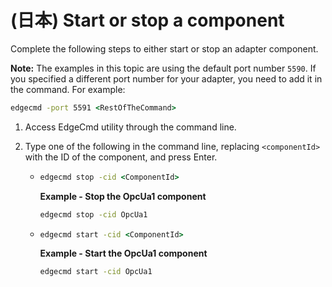 ﻿---
uid: StartOrStopAComponent1-1
---

# (日本) Start or stop a component

Complete the following steps to either start or stop an adapter component.

**Note:** The examples in this topic are using the default port number `5590`. If you specified a different port number for your adapter, you need to add it in the command. For example:

```cmd
edgecmd -port 5591 <RestOfTheCommand>
```

1. Access EdgeCmd utility through the command line.
2. Type one of the following in the command line, replacing `<componentId>` with the ID of the component, and press Enter.

   -  ```cmd
      edgecmd stop -cid <ComponentId>
      ```

      **Example - Stop the OpcUa1 component**

      ```cmd
      edgecmd stop -cid OpcUa1
      ```
  
   -  ```cmd
      edgecmd start -cid <ComponentId>
      ```

      **Example - Start the OpcUa1 component**

      ```cmd
      edgecmd start -cid OpcUa1
      ```
